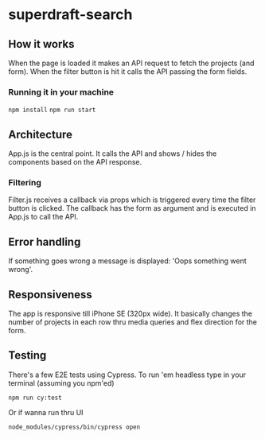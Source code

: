 # superdraft-search

## How it works
When the page is loaded it makes an API request to fetch the projects (and form). When the filter button is hit it calls the API passing the form fields.

### Running it in your machine
`npm install`
`npm run start`

## Architecture
App.js is the central point. It calls the API and shows / hides the components based on the API response. 

### Filtering
Filter.js receives a callback via props which is triggered every time the filter button is clicked. The callback has the form as argument and is executed in App.js to call the API.

## Error handling
If something goes wrong a message is displayed: 'Oops something went wrong'.

## Responsiveness
The app is responsive till iPhone SE (320px wide). It basically changes the number of projects in each row thru media queries and flex direction for the form.


## Testing
There's a few E2E tests using Cypress. To run 'em headless type in your terminal (assuming you npm'ed)

`npm run cy:test`

Or if wanna run thru UI

`node_modules/cypress/bin/cypress open`
